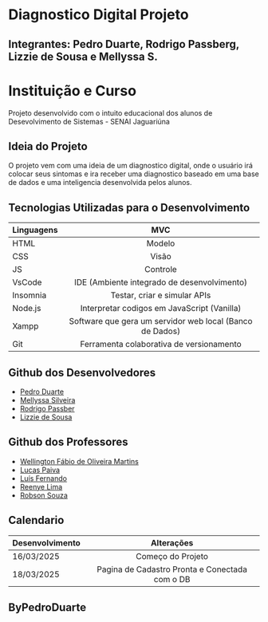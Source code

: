 # Diagnostico Digital Projeto

## Integrantes: Pedro Duarte, Rodrigo Passberg, Lizzie de Sousa e Mellyssa S.

# Instituição e Curso

Projeto desenvolvido com o intuito educacional dos alunos de Desevolvimento de Sistemas - SENAI Jaguariúna 

## Ideia do Projeto

O projeto vem com uma ideia de um diagnostico digital, onde o usuário irá colocar seus sintomas e ira receber uma diagnostico baseado em uma base de dados e uma inteligencia desenvolvida pelos alunos.


## Tecnologias Utilizadas para o Desenvolvimento


| Linguagens  | MVC |
| ------------- |:-------------:|
| HTML | Modelo     |
| CSS    | Visão |
| JS    | Controle |
| VsCode    | IDE (Ambiente integrado de desenvolvimento) |
| Insomnia    | Testar, criar e simular APIs |
| Node.js    | Interpretar codigos em JavaScript (Vanilla) |
| Xampp    | Software que gera um servidor web local (Banco de Dados) |
| Git    | Ferramenta colaborativa de versionamento |


## Github dos Desenvolvedores

* [Pedro Duarte](https://github.com/PedroDNRusso)
* [Mellyssa Silveira](https://github.com/mellyssaS)
* [Rodrigo Passber](https://github.com/RodrigoPassberg)
* [Lizzie de Sousa](https://github.com/BigLizziee)

## Github dos Professores

* [Wellington Fábio de Oliveira Martins](https://github.com/wellifabio)
* [Lucas Paiva](https://github.com/lucasPaiva00)
* [Luís Fernando](https://github.com/luisfernandospoljaric)
* [Reenye Lima](https://github.com/ReenyeLima)
* [Robson Souza](https://github.com/robsonbsouzaa)


## Calendario

| Desenvolvimento  | Alterações |
| ------------- |:-------------:|
| 16/03/2025     | Começo do Projeto     |
| 18/03/2025     | Pagina de Cadastro Pronta e Conectada com o DB  |


## ByPedroDuarte

